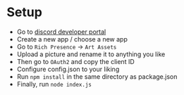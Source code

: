 <h1>Setup</h1>
  <ul>
    <li>Go to <a href="discord.com/developers/">discord developer portal</a></li>
    <li>Create a new app / choose a new app</li>
    <li>Go to <code>Rich Presence</code> -> <code>Art Assets</code></li>
    <li>Upload a picture and rename it to anything you like</li>
    <li>Then go to <code>OAuth2</code> and copy the client ID</li>
    <li>Configure config.json to your liking</li>
    <li>Run <code>npm install</code> in the same directory as package.json</li>
    <li>Finally, run <code>node index.js</code></li>
  </ul>
